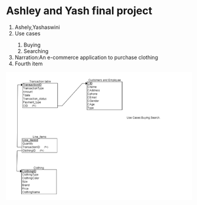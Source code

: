 # Ashley and Yash final project

<ol>
  <li>Ashely,Yashaswini</li>
  <li>Use cases</li>
	<ol>
		<li>Buying</li>
		<li>Searching</li>
	</ol>	
  <li>Narration:An e-commerce application to purchase clothing</li>
  <li>Fourth item</li>
</ol>

![RelationalSchema](schema.png)


 

